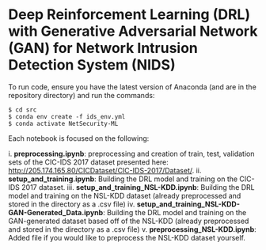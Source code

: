 # Deep Reinforcement Learning (DRL) with Generative Adversarial Network (GAN) for Network Intrusion Detection System (NIDS)

To run code, ensure you have the latest version of Anaconda (and are in the repository directory) and run the commands:

```
$ cd src
$ conda env create -f ids_env.yml
$ conda activate NetSecurity-ML
```
Each notebook is focused on the following:

i. **preprocessing.ipynb**: preprocessing and creation of train, test, validation sets of the CIC-IDS 2017 dataset presented here: http://205.174.165.80/CICDataset/CIC-IDS-2017/Dataset/.
ii. **setup_and_training.ipynb**: Building the DRL model and training on the CIC-IDS 2017 dataset.
iii. **setup_and_training_NSL-KDD.ipynb**: Building the DRL model and training on the NSL-KDD dataset (already preprocessed and stored in the directory as a .csv file)
iv. **setup_and_training_NSL-KDD-GAN-Generated_Data.ipynb**: Building the DRL model and training on the GAN-generated dataset based off of the NSL-KDD (already preprocessed and stored in the directory as a .csv file)
v. **preprocessing_NSL-KDD.ipynb**: Added file if you would like to preprocess the NSL-KDD dataset yourself.
